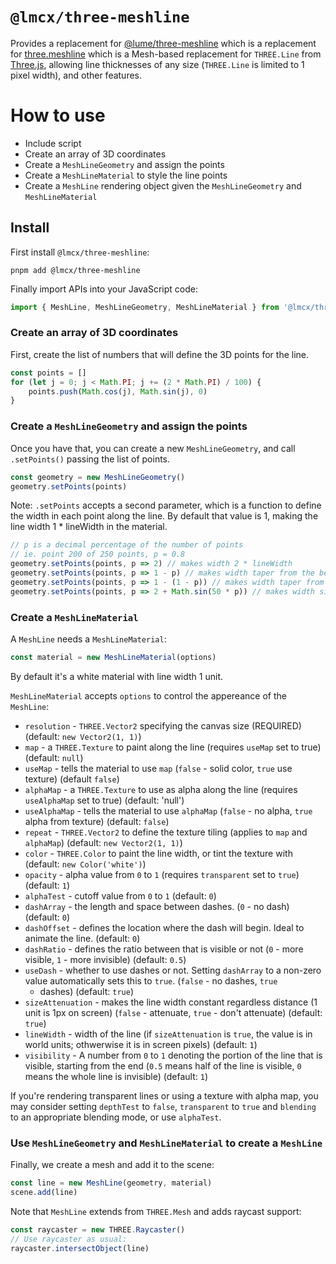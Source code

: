 # `@lmcx/three-meshline`

Provides a replacement for [@lume/three-meshline](https://github.com/lume/three-meshline) which is
a replacement for [three.meshline](https://github.com/spite/THREE.MeshLine) which is
a Mesh-based replacement for `THREE.Line` from
[Three.js](http://threejs.org), allowing line thicknesses of any size
(`THREE.Line` is limited to 1 pixel width), and other features.

# How to use

- Include script
- Create an array of 3D coordinates
- Create a `MeshLineGeometry` and assign the points
- Create a `MeshLineMaterial` to style the line points
- Create a `MeshLine` rendering object given the `MeshLineGeometry` and `MeshLineMaterial`

## Install

First install `@lmcx/three-meshline`:

```
pnpm add @lmcx/three-meshline
```

Finally import APIs into your JavaScript code:

```js
import { MeshLine, MeshLineGeometry, MeshLineMaterial } from '@lmcx/three-meshline'
```

### Create an array of 3D coordinates

First, create the list of numbers that will define the 3D points for the line.

```js
const points = []
for (let j = 0; j < Math.PI; j += (2 * Math.PI) / 100) {
	points.push(Math.cos(j), Math.sin(j), 0)
}
```

### Create a `MeshLineGeometry` and assign the points

Once you have that, you can create a new `MeshLineGeometry`, and call
`.setPoints()` passing the list of points.

```js
const geometry = new MeshLineGeometry()
geometry.setPoints(points)
```

Note: `.setPoints` accepts a second parameter, which is a function to define the
width in each point along the line. By default that value is 1, making the line
width 1 \* lineWidth in the material.

```js
// p is a decimal percentage of the number of points
// ie. point 200 of 250 points, p = 0.8
geometry.setPoints(points, p => 2) // makes width 2 * lineWidth
geometry.setPoints(points, p => 1 - p) // makes width taper from the beginning
geometry.setPoints(points, p => 1 - (1 - p)) // makes width taper from the end
geometry.setPoints(points, p => 2 + Math.sin(50 * p)) // makes width sinusoidal
```

### Create a `MeshLineMaterial`

A `MeshLine` needs a `MeshLineMaterial`:

```js
const material = new MeshLineMaterial(options)
```

By default it's a white material with line width 1 unit.

`MeshLineMaterial` accepts `options` to control the appereance of the `MeshLine`:

- `resolution` - `THREE.Vector2` specifying the canvas size (REQUIRED) (default:
  `new Vector2(1, 1)`)
- `map` - a `THREE.Texture` to paint along the line (requires `useMap` set to
  true) (default: `null`)
- `useMap` - tells the material to use `map` (`false` - solid color, `true` use
  texture) (default `false`)
- `alphaMap` - a `THREE.Texture` to use as alpha along the line (requires
  `useAlphaMap` set to true) (default: 'null')
- `useAlphaMap` - tells the material to use `alphaMap` (`false` - no alpha,
  `true` alpha from texture) (default: `false`)
- `repeat` - `THREE.Vector2` to define the texture tiling (applies to `map` and
  `alphaMap`) (default: `new Vector2(1, 1)`)
- `color` - `THREE.Color` to paint the line width, or tint the texture with
  (default: `new Color('white')`)
- `opacity` - alpha value from `0` to `1` (requires `transparent` set to `true`)
  (default: `1`)
- `alphaTest` - cutoff value from `0` to `1` (default: `0`)
- `dashArray` - the length and space between dashes. (`0` - no dash) (default: `0`)
- `dashOffset` - defines the location where the dash will begin. Ideal to
  animate the line. (default: `0`)
- `dashRatio` - defines the ratio between that is visible or not (`0` - more
  visible, `1` - more invisible) (default: `0.5`)
- `useDash` - whether to use dashes or not. Setting `dashArray` to a
  non-zero value automatically sets this to `true`. (`false` - no dashes, `true`
  - dashes) (default: `true`)
- `sizeAttenuation` - makes the line width constant regardless distance (1 unit
  is 1px on screen) (`false` - attenuate, `true` - don't attenuate) (default: `true`)
- `lineWidth` - width of the line (if `sizeAttenuation` is `true`, the value is
  in world units; othwerwise it is in screen pixels) (default: `1`)
- `visibility` - A number from `0` to `1` denoting the portion of the line that
  is visible, starting from the end (`0.5` means half of the line is visible, `0`
  means the whole line is invisible) (default: `1`)

If you're rendering transparent lines or using a texture with alpha map, you may
consider setting `depthTest` to `false`, `transparent` to `true` and `blending`
to an appropriate blending mode, or use `alphaTest`.

### Use `MeshLineGeometry` and `MeshLineMaterial` to create a `MeshLine`

Finally, we create a mesh and add it to the scene:

```js
const line = new MeshLine(geometry, material)
scene.add(line)
```

Note that `MeshLine` extends from `THREE.Mesh` and adds raycast support:

```js
const raycaster = new THREE.Raycaster()
// Use raycaster as usual:
raycaster.intersectObject(line)
```
